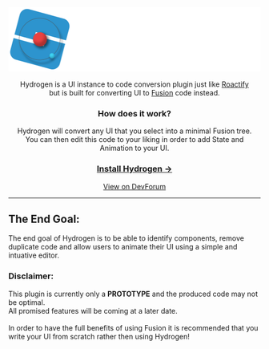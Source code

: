 <p align="center" width="100%">
  <img height="128em" src="./resources/README-Logo.png" alt="Hydrogen">
</p>
<p align="center">
Hydrogen is a UI instance to code conversion plugin just like <a href="https://devforum.roblox.com/t/roactify-plugin/473076">Roactify</a><br>
but is built for converting UI to <a href="https://github.com/Elttob/Fusion">Fusion</a> code instead.
</p>
<h3 align="center">How does it work?</h3>
<p align="center">
Hydrogen will convert any UI that you select into a minimal Fusion tree.<br>
You can then edit this code to your liking in order to add State and Animation to your UI.
</p>
<h3 align="center">
<a href="https://www.roblox.com/library/7705725487/Hydrogen">Install Hydrogen →</a>
</h3>
<p align="center">
<a href="https://devforum.roblox.com/t/hydrogen-plugin/1504175">View on DevForum</a>
</p>
<hr>
<h2>The End Goal:</h2>
<p align="left">
The end goal of Hydrogen is to be able to identify components, remove duplicate code and allow users to animate their UI using a simple and intuative editor.
</p>
<h3>Disclaimer:</h3>
<p align="left">
This plugin is currently only a <b>PROTOTYPE</b> and the produced code may not be optimal.<br>
All promised features will be coming at a later date.<br><br>
In order to have the full benefits of using Fusion it is recommended that you write your UI from scratch rather then using Hydrogen!
</p>